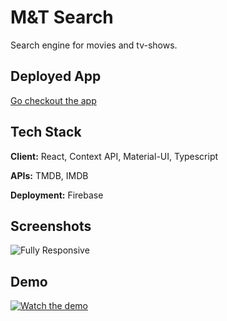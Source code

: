 # M&T Search

Search engine for movies and tv-shows.

## Deployed App

[Go checkout the app](https://m-t-search.web.app/)

## Tech Stack

**Client:** React, Context API, Material-UI, Typescript

**APIs:** TMDB, IMDB

**Deployment:** Firebase

## Screenshots

![Fully Responsive](https://media.giphy.com/media/VlMVdYqph1mkBP693p/giphy.gif)

## Demo

[![Watch the demo](https://i.imgur.com/2VpGqQw.png)](https://youtu.be/VixEYSJW4U8)
